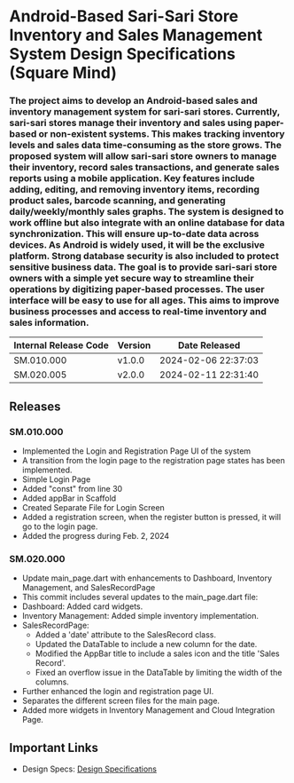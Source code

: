 # Android-Based Sari-Sari Store Inventory and Sales Management System Design Specifications (Square Mind)
### The project aims to develop an Android-based sales and inventory management system for sari-sari stores. Currently, sari-sari stores manage their inventory and sales using paper-based or non-existent systems. This makes tracking inventory levels and sales data time-consuming as the store grows. The proposed system will allow sari-sari store owners to manage their inventory, record sales transactions, and generate sales reports using a mobile application. Key features include adding, editing, and removing inventory items, recording product sales, barcode scanning, and generating daily/weekly/monthly sales graphs. The system is designed to work offline but also integrate with an online database for data synchronization. This will ensure up-to-date data across devices. As Android is widely used, it will be the exclusive platform. Strong database security is also included to protect sensitive business data. The goal is to provide sari-sari store owners with a simple yet secure way to streamline their operations by digitizing paper-based processes. The user interface will be easy to use for all ages. This aims to improve business processes and access to real-time inventory and sales information.

| Internal Release Code    | Version | Date Released |
|----------|------------|-------------------|
| SM.010.000 | v1.0.0   | 2024-02-06 22:37:03 | 
| SM.020.005 | v2.0.0   | 2024-02-11 22:31:40| 

## Releases
### SM.010.000
- Implemented the Login and Registration Page UI of the system
- A transition from the login page to the registration page states has been implemented.
- Simple Login Page
- Added "const" from line 30
- Added appBar in Scaffold
- Created Separate File for Login Screen
- Added a registration screen, when the register button is pressed, it will go to the login page.
- Added the progress during Feb. 2, 2024

### SM.020.000
- Update main_page.dart with enhancements to Dashboard, Inventory Management, and SalesRecordPage
- This commit includes several updates to the main_page.dart file:
- Dashboard: Added card widgets.
- Inventory Management: Added simple inventory implementation.
- SalesRecordPage: 
  - Added a 'date' attribute to the SalesRecord class.
  - Updated the DataTable to include a new column for the date.
  - Modified the AppBar title to include a sales icon and the title 'Sales Record'.
  - Fixed an overflow issue in the DataTable by limiting the width of the columns.
- Further enhanced the login and registration page UI.
- Separates the different screen files for the main page.
- Added more widgets in Inventory Management and Cloud Integration Page.

## Important Links
- Design Specs: [Design Specifications](https://github.com/HarleyGotardo/square-mind/blob/main/README_FILES/MAIN_MD/DesignSpecificationDocument.md)
